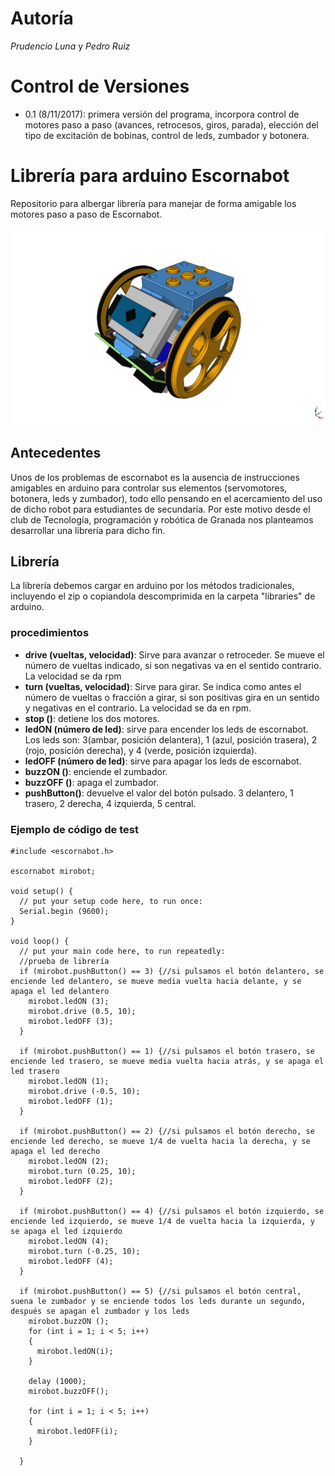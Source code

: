 # Autoría
*Prudencio Luna* y *Pedro Ruiz*

# Control de Versiones
- 0.1 (8/11/2017): primera versión del programa, incorpora control de motores paso a paso (avances, retrocesos, giros, parada), elección del tipo de excitación de bobinas, control de leds, zumbador y botonera.
# Librería para arduino Escornabot
Repositorio para albergar librería para manejar de forma amigable los motores paso a paso de Escornabot.

![](images/escornabot.png "escornabot")
## Antecedentes
Unos de los problemas de escornabot es la ausencia de instrucciones amigables en arduino para controlar sus elementos (servomotores, botonera, leds y zumbador), todo ello pensando en el acercamiento del uso de dicho robot para estudiantes de secundaria. Por este motivo desde el club de Tecnología, programación y robótica de Granada nos planteamos desarrollar una librería para dicho fin.
## Librería
La librería debemos cargar en arduino por los métodos tradicionales, incluyendo el zip o copiandola descomprimida en la carpeta "libraries" de arduino.
### procedimientos
- **drive (vueltas, velocidad)**: Sirve para avanzar o retroceder. Se mueve el número de vueltas indicado, si son negativas va en el sentido contrario. La velocidad se da rpm
- **turn (vueltas, velocidad)**: Sirve para girar. Se indica como antes el número de vueltas o fracción a girar, si son positivas gira en un sentido y negativas en el contrario. La velocidad se da en rpm.
- **stop ()**: detiene los dos motores.
- **ledON (número de led)**: sirve para encender los leds de escornabot. Los leds son: 3(ambar, posición delantera), 1 (azul, posición trasera), 2 (rojo, posición derecha), y 4 (verde, posición izquierda).
- **ledOFF (número de led)**: sirve para apagar los leds de escornabot.
- **buzzON ()**: enciende el zumbador.
- **buzzOFF ()**: apaga el zumbador.
- **pushButton()**: devuelve el valor del botón pulsado. 3 delantero, 1 trasero, 2 derecha, 4 izquierda, 5 central.

### Ejemplo de código de test
~~~
#include <escornabot.h>

escornabot mirobot;

void setup() {
  // put your setup code here, to run once:
  Serial.begin (9600);
}

void loop() {
  // put your main code here, to run repeatedly:
  //prueba de librería
  if (mirobot.pushButton() == 3) {//si pulsamos el botón delantero, se enciende led delantero, se mueve media vuelta hacia delante, y se apaga el led delantero
    mirobot.ledON (3);
    mirobot.drive (0.5, 10);
    mirobot.ledOFF (3);
  }

  if (mirobot.pushButton() == 1) {//si pulsamos el botón trasero, se enciende led trasero, se mueve media vuelta hacia atrás, y se apaga el led trasero
    mirobot.ledON (1);
    mirobot.drive (-0.5, 10);
    mirobot.ledOFF (1);
  }

  if (mirobot.pushButton() == 2) {//si pulsamos el botón derecho, se enciende led derecho, se mueve 1/4 de vuelta hacia la derecha, y se apaga el led derecho
    mirobot.ledON (2);
    mirobot.turn (0.25, 10);
    mirobot.ledOFF (2);
  }

  if (mirobot.pushButton() == 4) {//si pulsamos el botón izquierdo, se enciende led izquierdo, se mueve 1/4 de vuelta hacia la izquierda, y se apaga el led izquierdo
    mirobot.ledON (4);
    mirobot.turn (-0.25, 10);
    mirobot.ledOFF (4);
  }

  if (mirobot.pushButton() == 5) {//si pulsamos el botón central, suena le zumbador y se enciende todos los leds durante un segundo, después se apagan el zumbador y los leds
    mirobot.buzzON ();
    for (int i = 1; i < 5; i++)
    {
      mirobot.ledON(i);
    }

    delay (1000);
    mirobot.buzzOFF();

    for (int i = 1; i < 5; i++)
    {
      mirobot.ledOFF(i);
    }

  }

~~~
